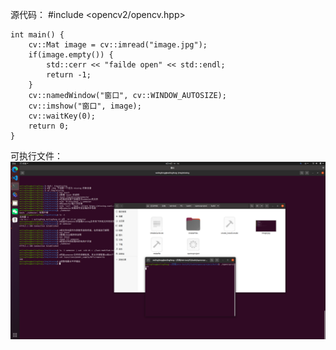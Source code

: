 源代码：
	#include <opencv2/opencv.hpp>
	
	int main() {
	    cv::Mat image = cv::imread("image.jpg");
	    if(image.empty()) {
	        std::cerr << "failde open" << std::endl;
	        return -1;
	    }
	    cv::namedWindow("窗口", cv::WINDOW_AUTOSIZE);
	    cv::imshow("窗口", image);
	    cv::waitKey(0);
	    return 0;
	}

可执行文件：
![image.jpg](t4.jpg)